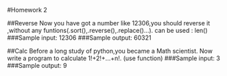 
#Homework 2

##Reverse
Now you have got a number like 12306,you should reverse it ,without any funtions(.sort(),.reverse(),.replace()...).
can be used : len()
###Sample input:
12306
###Sample output:
60321


##Calc
Before a long study of python,you became a Math scientist. Now write a program to calculate 1!+2!+...+n!.
(use function)
###Sample input:
3
###Sample output:
9
